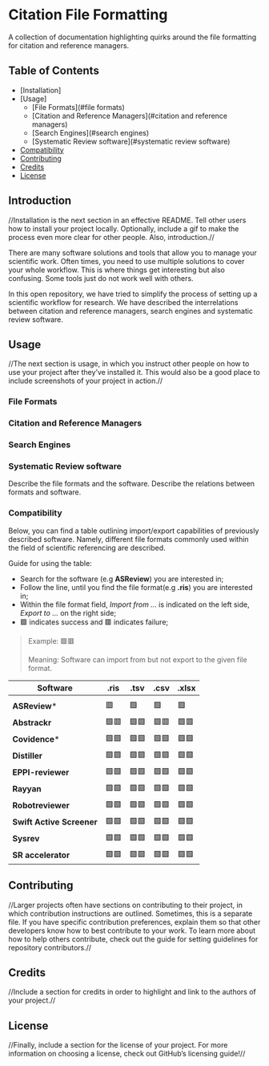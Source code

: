 # Citation File Formatting
A collection of documentation highlighting quirks around the file formatting for citation and reference managers.

## Table of Contents
* [Installation]
* [Usage]
  * [File Formats](#file formats)
  * [Citation and Reference Managers](#citation and reference managers)
  * [Search Engines](#search engines)
  * [Systematic Review software](#systematic review software)
* [Compatibility](#compatibility)
* [Contributing](#contributing)
* [Credits](#credits)
* [License](#license)

## Introduction
//Installation is the next section in an effective README. Tell other users how to install your project locally. Optionally, include a gif to make the process even more clear for other people.
Also, introduction.//

There are many software solutions and tools that allow you to manage your scientific work. Often times, you need to use multiple solutions to cover your whole workflow. This is where things get interesting but also confusing. Some tools just do not work well with others.

In this open repository, we have tried to simplify the process of setting up a scientific workflow for research. We have described the interrelations between citation and reference managers, search engines and systematic review software.

## Usage
//The next section is usage, in which you instruct other people on how to use your project after they’ve installed it. This would also be a good place to include screenshots of your project in action.//

### File Formats
### Citation and Reference Managers
### Search Engines
### Systematic Review software
Describe the file formats and the software.
Describe the relations between formats and software.

### Compatibility
Below, you can find a table outlining import/export capabilities of previously described software. Namely, different file formats commonly used within the field of scientific referencing are described.

Guide for using the table:
* Search for the software (e.g **ASReview**) you are interested in;
* Follow the line, until you find the file format(e.g **.ris**) you are interested in;
* Within the file format field, *Import from ...* is indicated on the left side, *Export to ...* on the right side;
* :green_square: indicates success and :red_square: indicates failure;

> Example: :green_square::red_square:
> 
> Meaning: Software can import from but not export to the given file format.

 | Software                | **.ris**  | **.tsv** | **.csv** | **.xlsx**|
 | --- | --- | --- | --- | --- |
 |                         |           |          |          |          |
 | **ASReview**\*          | :red_square: | :green_square: | :green_square: | :green_square: |
 | **Abstrackr**           | :green_square::red_square:   | :green_square::green_square: | :green_square::red_square:   | :green_square::red_square:   |
 | **Covidence**\*         | :green_square::green_square: | :green_square::green_square: | :green_square::green_square: | :green_square::green_square: |
 | **Distiller**           | :green_square::green_square: | :green_square::green_square: | :green_square::green_square: | :green_square::green_square: |
 |**EPPI-reviewer**        | :green_square::green_square: | :green_square::green_square: | :green_square::green_square: | :green_square::green_square: |
 | **Rayyan**              | :green_square::green_square: | :green_square::green_square: | :green_square::green_square: | :green_square::green_square: |
 |**Robotreviewer**        | :green_square::green_square: | :green_square::green_square: | :green_square::green_square: | :green_square::green_square: |
 |**Swift Active Screener**| :green_square::green_square: | :green_square::green_square: | :green_square::green_square: | :green_square::green_square: |
 |**Sysrev**               | :green_square::green_square: | :green_square::green_square: | :green_square::green_square: | :green_square::green_square: |
 |**SR accelerator**       | :green_square::green_square: | :green_square::green_square: | :green_square::green_square: | :green_square::green_square: |

## Contributing
//Larger projects often have sections on contributing to their project, in which contribution instructions are outlined. Sometimes, this is a separate file. If you have specific contribution preferences, explain them so that other developers know how to best contribute to your work. To learn more about how to help others contribute, check out the guide for setting guidelines for repository contributors.//

## Credits
//Include a section for credits in order to highlight and link to the authors of your project.//

## License
//Finally, include a section for the license of your project. For more information on choosing a license, check out GitHub’s licensing guide!//
